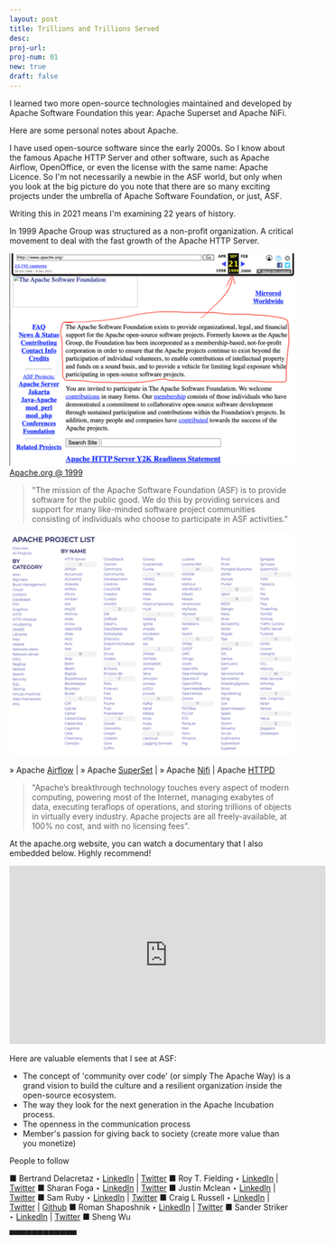 ```yaml
---
layout: post
title: Trillions and Trillions Served
desc:
proj-url:
proj-num: 01
new: true
draft: false
---
```


I learned two more open-source technologies maintained and developed by Apache Software Foundation this year: Apache Superset and Apache NiFi. 

Here are some personal notes about Apache. 

I have used open-source software since the early 2000s. So I know about the famous Apache HTTP Server and other software, such as Apache Airflow, OpenOffice, or even the license with the same name: Apache Licence. So I'm not necessarily a newbie in the ASF world, but only when you look at the big picture do you note that there are so many exciting projects under the umbrella of Apache Software Foundation, or just, ASF. 

Writing this in 2021 means I'm examining 22 years of history. 

In 1999 Apache Group was structured as a non-profit organization. A critical movement to deal with the fast growth of the Apache HTTP Server.

![](https://github.com/maluta/maluta.github.com/raw/master/images/apache-1.png)
[Apache.org @ 1999](https://web.archive.org/web/19990921062925/http://www.apache.org/)


> "The mission of the Apache Software Foundation (ASF) is to provide software for the public good. We do this by providing services and support for many like-minded software project communities consisting of individuals who choose to participate in ASF activities." 

![](https://github.com/maluta/maluta.github.com/raw/master/images/apache-2.png)


» Apache [Airflow](http://airflow.apache.org/) | » Apache [SuperSet](http://superset.apache.org/) | » Apache [Nifi](http://nifi.apache.org/) |  Apache [HTTPD](https://httpd.apache.org/) 


> "Apache’s breakthrough technology touches every aspect of modern computing, powering most of the Internet, managing exabytes of data, executing teraflops of operations, and storing trillions of objects in virtually every industry. Apache projects are all freely-available, at 100% no cost, and with no licensing fees". 


At the apache.org website, you can watch a documentary that I also embedded below. Highly recommend! 


<iframe width="560" height="315" src="https://www.youtube.com/embed/JUt2nb0mgwg" title="YouTube video player" frameborder="0" allow="accelerometer; autoplay; clipboard-write; encrypted-media; gyroscope; picture-in-picture" allowfullscreen></iframe>
 

Here are valuable elements that I see at ASF: 

- The concept of 'community over code' (or simply The Apache Way) is a grand vision to build the culture and a resilient organization inside the open-source ecosystem. 
- The way they look for the next generation in the Apache Incubation process.
- The openness in the communication process
- Member's passion for giving back to society (create more value than you monetize)


People to follow

■ Bertrand Delacretaz ‣ [LinkedIn]() | [Twitter]()
■ Roy T. Fielding ‣ [LinkedIn]() | [Twitter]()
■ Sharan Foga ‣ [LinkedIn]() | [Twitter]()
■ Justin Mclean ‣ [LinkedIn]() | [Twitter](https://twitter.com/justinmclean)
■ Sam Ruby ‣ [LinkedIn]() | [Twitter]() 
■ Craig L Russell ‣ [LinkedIn]() | [Twitter]() | [Github](https://github.com/clr-apache)
■ Roman Shaposhnik ‣ [LinkedIn](https://www.linkedin.com/in/shaposhnik/) | [Twitter](https://twitter.com/rhatr)
■ Sander Striker ‣ [LinkedIn](https://www.linkedin.com/in/sstriker/?originalSubdomain=nl) | [Twitter](https://twitter.com/sstriker)
■ Sheng Wu



▀▀▀▀▀▀▀▀▀▀▀▀
<br>
 
